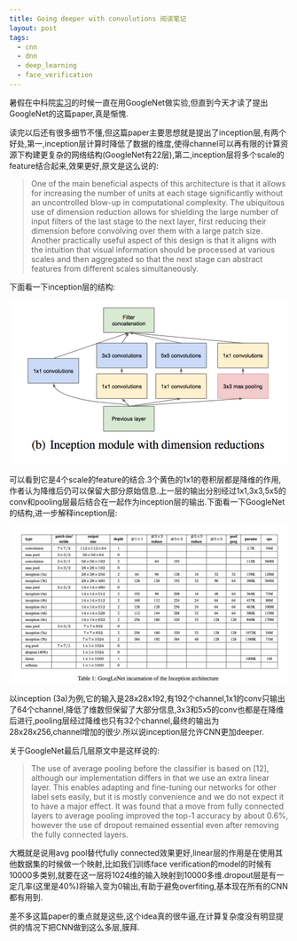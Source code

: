 ```yaml
---
title: Going deeper with convolutions 阅读笔记
layout: post
tags:
  - cnn
  - dnn
  - deep_learning
  - face_verification
---
```


暑假在中科院[实习](http://lufo.me/2015/09/%E5%AE%9E%E4%B9%A0%E7%BB%93%E6%9D%9F/)的时候一直在用GoogleNet做实验,但直到今天才读了提出GoogleNet的这篇paper,真是惭愧.

读完以后还有很多细节不懂,但这篇paper主要思想就是提出了inception层,有两个好处,第一,inception层计算时降低了数据的维度,使得channel可以再有限的计算资源下构建更复杂的网络结构(GoogleNet有22层),第二,inception层将多个scale的feature结合起来,效果更好,原文是这么说的:
> One of the main beneficial aspects of this architecture is that it allows for increasing the number of units at each stage significantly without an uncontrolled blow-up in computational complexity. The ubiquitous use of dimension reduction allows for shielding the large number of input filters of the last stage to the next layer, first reducing their dimension before convolving over them with a large patch size. Another practically useful aspect of this design is that it aligns with the intuition that visual information should be processed at various scales and then aggregated so that the next stage can abstract features from different scales simultaneously.

下面看一下inception层的结构:

![](/media/files/2015/11/03.png)

可以看到它是4个scale的feature的结合.3个黄色的1x1的卷积层都是降维的作用,作者认为降维后仍可以保留大部分原始信息.上一层的输出分别经过1x1,3x3,5x5的conv和pooling层最后结合在一起作为inception层的输出.下面看一下GoogleNet的结构,进一步解释inception层:

![](/media/files/2015/11/04.png)

以inception (3a)为例,它的输入是28x28x192,有192个channel,1x1的conv只输出了64个channel,降低了维数但保留了大部分信息,3x3和5x5的conv也都是在降维后进行,pooling层经过降维也只有32个channel,最终的输出为28x28x256,channel增加的很少.所以说inception层允许CNN更加deeper.

关于GoogleNet最后几层原文中是这样说的:
> The use of average pooling before the classifier is based on [12], although our implementation differs in that we use an extra linear layer. This enables adapting and fine-tuning our networks for other label sets easily, but it is mostly convenience and we do not expect it to have a major effect. It was found that a move from fully connected layers to average pooling improved the top-1 accuracy by about 0.6%, however the use of dropout remained essential even after removing the fully connected layers.

大概就是说用avg pool替代fully connected效果更好,linear层的作用是在使用其他数据集的时候做一个映射,比如我们训练face verification的model的时候有10000多类别,就要在这一层将1024维的输入映射到10000多维.dropout层是有一定几率(这里是40%)将输入变为0输出,有助于避免overfiting,基本现在所有的CNN都有用到.

差不多这篇paper的重点就是这些,这个idea真的很牛逼,在计算复杂度没有明显提供的情况下把CNN做到这么多层,膜拜.